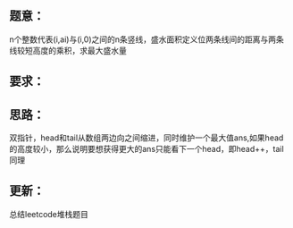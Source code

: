 ## 题意：
n个整数代表(i,ai)与(i,0)之间的n条竖线，盛水面积定义位两条线间的距离与两条线较短高度的乘积，求最大盛水量

## 要求：


## 思路：
双指针，head和tail从数组两边向之间缩进，同时维护一个最大值ans,如果head的高度较小，那么说明要想获得更大的ans只能看下一个head，即head++，tail同理

## 更新：
总结leetcode堆栈题目

